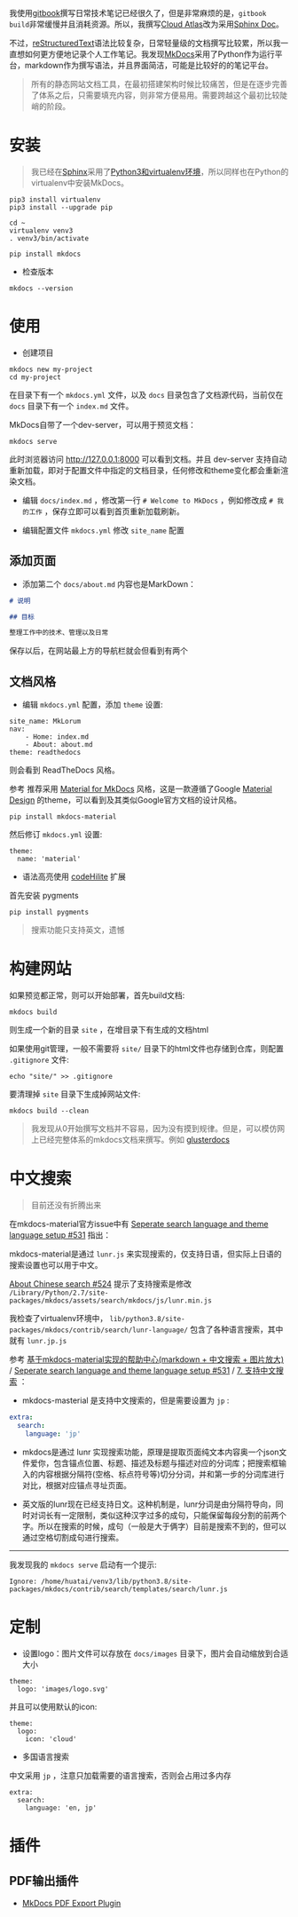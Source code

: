 我使用[gitbook](../gitbook/README)撰写日常技术笔记已经很久了，但是非常麻烦的是，`gitbook build`非常缓慢并且消耗资源。所以，我撰写[Cloud Atlas](https://github.com/huataihuang/cloud-atlas)改为采用[Sphinx Doc](http://www.sphinx-doc.org/)。

不过，[reStructuredText](http://docutils.sourceforge.net/rst.html)语法比较复杂，日常轻量级的文档撰写比较累，所以我一直想如何更方便地记录个人工作笔记。我发现[MkDocs](https://www.mkdocs.org/)采用了Python作为运行平台，markdown作为撰写语法，并且界面简洁，可能是比较好的的笔记平台。

> 所有的静态网站文档工具，在最初搭建架构时候比较痛苦，但是在逐步完善了体系之后，只需要填充内容，则非常方便易用。需要跨越这个最初比较陡峭的阶段。

# 安装

> 我已经在[Sphinx](develop/doc/sphinx/README)采用了[Python3和virtualenv环境](develop/python/startup/install_python_3_and_virtualenv_on_macos)，所以同样也在Python的virtualenv中安装MkDocs。

```
pip3 install virtualenv
pip3 install --upgrade pip

cd ~
virtualenv venv3
. venv3/bin/activate

pip install mkdocs
```
* 检查版本

```
mkdocs --version
```

# 使用

* 创建项目

```
mkdocs new my-project
cd my-project
```

在目录下有一个 `mkdocs.yml` 文件，以及 `docs` 目录包含了文档源代码，当前仅在 `docs` 目录下有一个 `index.md` 文件。

MkDocs自带了一个dev-server，可以用于预览文档：

```
mkdocs serve
```

此时浏览器访问 http://127.0.0.1:8000 可以看到文档。并且 dev-server 支持自动重新加载，即对于配置文件中指定的文档目录，任何修改和theme变化都会重新渲染文档。

* 编辑 `docs/index.md` ，修改第一行 `# Welcome to MkDocs` ，例如修改成 `# 我的工作` ，保存立即可以看到首页重新加载刷新。

* 编辑配置文件 `mkdocs.yml` 修改 `site_name` 配置

## 添加页面

* 添加第二个 `docs/about.md` 内容也是MarkDown：

```markdown
# 说明

## 目标

整理工作中的技术、管理以及日常
```

保存以后，在网站最上方的导航栏就会但看到有两个

## 文档风格

* 编辑 `mkdocs.yml` 配置，添加 `theme` 设置:

```
site_name: MkLorum
nav:
    - Home: index.md
    - About: about.md
theme: readthedocs
```

则会看到 ReadTheDocs 风格。

参考 推荐采用 [Material for MkDocs](https://squidfunk.github.io/mkdocs-material/) 风格，这是一款遵循了Google [Material Design](https://material.io/design/) 的theme，可以看到及其类似Google官方文档的设计风格。

```
pip install mkdocs-material
```

然后修订 `mkdocs.yml` 设置:

```
theme:
  name: 'material'
```

* 语法高亮使用 [codeHilite](https://python-markdown.github.io/extensions/code_hilite/) 扩展

首先安装 pygments

```
pip install pygments
```

> 搜索功能只支持英文，遗憾

# 构建网站

如果预览都正常，则可以开始部署，首先build文档:

```
mkdocs build
```

则生成一个新的目录 `site` ，在增目录下有生成的文档html

如果使用git管理，一般不需要将 `site/` 目录下的html文件也存储到仓库，则配置 `.gitignore` 文件:

```
echo "site/" >> .gitignore
```

要清理掉 `site` 目录下生成掉网站文件:

```
mkdocs build --clean
```

> 我发现从0开始撰写文档并不容易，因为没有摸到规律。但是，可以模仿网上已经完整体系的mkdocs文档来撰写。例如 [glusterdocs](https://github.com/gluster/glusterdocs)

# 中文搜索

> 目前还没有折腾出来

在mkdocs-material官方issue中有 [Seperate search language and theme language setup #531](https://github.com/squidfunk/mkdocs-material/issues/531) 指出：

mkdocs-material是通过 `lunr.js` 来实现搜索的，仅支持日语，但实际上日语的搜索设置也可以用于中文。

[About Chinese search #524](https://github.com/squidfunk/mkdocs-material/issues/524) 提示了支持搜索是修改 `/Library/Python/2.7/site-packages/mkdocs/assets/search/mkdocs/js/lunr.min.js` 

我检查了virtualenv环境中， `lib/python3.8/site-packages/mkdocs/contrib/search/lunr-language/` 包含了各种语言搜索，其中就有 `lunr.jp.js`

参考 [基于mkdocs-material实现的帮助中心(markdown + 中文搜索 + 图片放大)](https://segmentfault.com/a/1190000018592279) / [Seperate search language and theme language setup #531](https://github.com/squidfunk/mkdocs-material/issues/531) / [7. 支持中文搜索](https://cyent.github.io/markdown-with-mkdocs-material/appendix/search/) ：

* mkdocs-masterial 是支持中文搜索的，但是需要设置为 `jp` :

```yaml
extra:
  search:
    language: 'jp'
```

* mkdocs是通过 lunr 实现搜索功能，原理是提取页面纯文本内容奥一个json文件爱你，包含锚点位置、标题、描述及标题与描述对应的分词库；把搜索框输入的内容根据分隔符(空格、标点符号等)切分分词，并和第一步的分词库进行对比，根据对应锚点寻址页面。

* 英文版的lunr现在已经支持日文。这种机制是，lunr分词是由分隔符导向，同时对词长有一定限制，类似这种汉字过多的成句，只能保留每段分割的前两个字。所以在搜索的时候，成句（一般是大于俩字）目前是搜索不到的，但可以通过空格切割成句进行搜索。

----

我发现我的 `mkdocs serve` 启动有一个提示:

```
Ignore: /home/huatai/venv3/lib/python3.8/site-packages/mkdocs/contrib/search/templates/search/lunr.js
```

# 定制

* 设置logo：图片文件可以存放在 `docs/images` 目录下，图片会自动缩放到合适大小

```
theme:
  logo: 'images/logo.svg'
```

并且可以使用默认的icon:

```
theme:
  logo:
    icon: 'cloud'
```

* 多国语言搜索

中文采用 `jp` ，注意只加载需要的语言搜索，否则会占用过多内存

```
extra:
  search:
    language: 'en, jp'
```

# 插件

## PDF输出插件

* [MkDocs PDF Export Plugin](https://github.com/zhaoterryy/mkdocs-pdf-export-plugin)